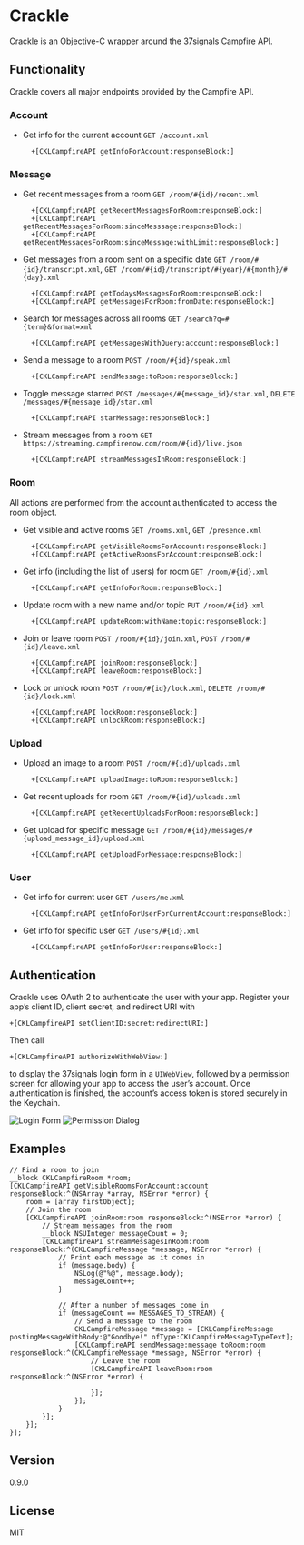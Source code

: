 Crackle
=======
Crackle is an Objective-C wrapper around the 37signals Campfire API.

Functionality
-------------
Crackle covers all major endpoints provided by the Campfire API.

### Account

* Get info for the current account `GET /account.xml`

		+[CKLCampfireAPI getInfoForAccount:responseBlock:]

### Message

* Get recent messages from a room `GET /room/#{id}/recent.xml`

		+[CKLCampfireAPI getRecentMessagesForRoom:responseBlock:]
		+[CKLCampfireAPI getRecentMessagesForRoom:sinceMesssage:responseBlock:]
		+[CKLCampfireAPI getRecentMessagesForRoom:sinceMessage:withLimit:responseBlock:]

* Get messages from a room sent on a specific date `GET /room/#{id}/transcript.xml`, `GET /room/#{id}/transcript/#{year}/#{month}/#{day}.xml`

		+[CKLCampfireAPI getTodaysMessagesForRoom:responseBlock:]
		+[CKLCampfireAPI getMessagesForRoom:fromDate:responseBlock:]

* Search for messages across all rooms `GET /search?q=#{term}&format=xml`

		+[CKLCampfireAPI getMessagesWithQuery:account:responseBlock:]

* Send a message to a room `POST /room/#{id}/speak.xml`

		+[CKLCampfireAPI sendMessage:toRoom:responseBlock:]

* Toggle message starred `POST /messages/#{message_id}/star.xml`, `DELETE /messages/#{message_id}/star.xml`

		+[CKLCampfireAPI starMessage:responseBlock:]

* Stream messages from a room `GET https://streaming.campfirenow.com/room/#{id}/live.json`

    	+[CKLCampfireAPI streamMessagesInRoom:responseBlock:]

### Room

All actions are performed from the account authenticated to access the room object.

* Get visible and active rooms `GET /rooms.xml`, `GET /presence.xml`

		+[CKLCampfireAPI getVisibleRoomsForAccount:responseBlock:]
		+[CKLCampfireAPI getActiveRoomsForAccount:responseBlock:]

* Get info (including the list of users) for room `GET /room/#{id}.xml`

		+[CKLCampfireAPI getInfoForRoom:responseBlock:]

* Update room with a new name and/or topic `PUT /room/#{id}.xml`

		+[CKLCampfireAPI updateRoom:withName:topic:responseBlock:]

* Join or leave room `POST /room/#{id}/join.xml`, `POST /room/#{id}/leave.xml`

		+[CKLCampfireAPI joinRoom:responseBlock:]
		+[CKLCampfireAPI leaveRoom:responseBlock:]

* Lock or unlock room `POST /room/#{id}/lock.xml`, `DELETE /room/#{id}/lock.xml`

		+[CKLCampfireAPI lockRoom:responseBlock:]
		+[CKLCampfireAPI unlockRoom:responseBlock:]

### Upload

* Upload an image to a room `POST /room/#{id}/uploads.xml`

		+[CKLCampfireAPI uploadImage:toRoom:responseBlock:]

* Get recent uploads for room `GET /room/#{id}/uploads.xml`

		+[CKLCampfireAPI getRecentUploadsForRoom:responseBlock:]

* Get upload for specific message `GET /room/#{id}/messages/#{upload_message_id}/upload.xml`

		+[CKLCampfireAPI getUploadForMessage:responseBlock:]

### User

* Get info for current user `GET /users/me.xml`

		+[CKLCampfireAPI getInfoForUserForCurrentAccount:responseBlock:]

* Get info for specific user `GET /users/#{id}.xml`

		+[CKLCampfireAPI getInfoForUser:responseBlock:]

Authentication
--------------

Crackle uses OAuth 2 to authenticate the user with your app. Register your app’s client ID, client secret, and redirect URI with

	+[CKLCampfireAPI setClientID:secret:redirectURI:]

Then call

	+[CKLCampfireAPI authorizeWithWebView:]

to display the 37signals login form in a `UIWebView`, followed by a permission screen for allowing your app to access the user’s account. Once authentication is finished, the account’s access token is stored securely in the Keychain.

![Login Form](https://dl.dropboxusercontent.com/u/11479646/iOS%20Simulator%20Screen%20shot%20Jan%207%2C%202014%2C%201.26.47%20PM.png)
![Permission Dialog](https://dl.dropboxusercontent.com/u/11479646/iOS%20Simulator%20Screen%20shot%20Jan%207%2C%202014%2C%201.26.13%20PM.png)

Examples
--------

```objc
// Find a room to join
__block CKLCampfireRoom *room;
[CKLCampfireAPI getVisibleRoomsForAccount:account responseBlock:^(NSArray *array, NSError *error) {
    room = [array firstObject];
    // Join the room
    [CKLCampfireAPI joinRoom:room responseBlock:^(NSError *error) {
        // Stream messages from the room
        __block NSUInteger messageCount = 0;
        [CKLCampfireAPI streamMessagesInRoom:room responseBlock:^(CKLCampfireMessage *message, NSError *error) {
            // Print each message as it comes in
            if (message.body) {
                NSLog(@"%@", message.body);
                messageCount++;
            }

            // After a number of messages come in
            if (messageCount == MESSAGES_TO_STREAM) {
                // Send a message to the room
                CKLCampfireMessage *message = [CKLCampfireMessage postingMessageWithBody:@"Goodbye!" ofType:CKLCampfireMessageTypeText];
                [CKLCampfireAPI sendMessage:message toRoom:room responseBlock:^(CKLCampfireMessage *message, NSError *error) {
                    // Leave the room
                    [CKLCampfireAPI leaveRoom:room responseBlock:^(NSError *error) {
                        
                    }];
                }];
            }
        }];
    }];
}];
```

Version
-------
0.9.0

License
-------
MIT
